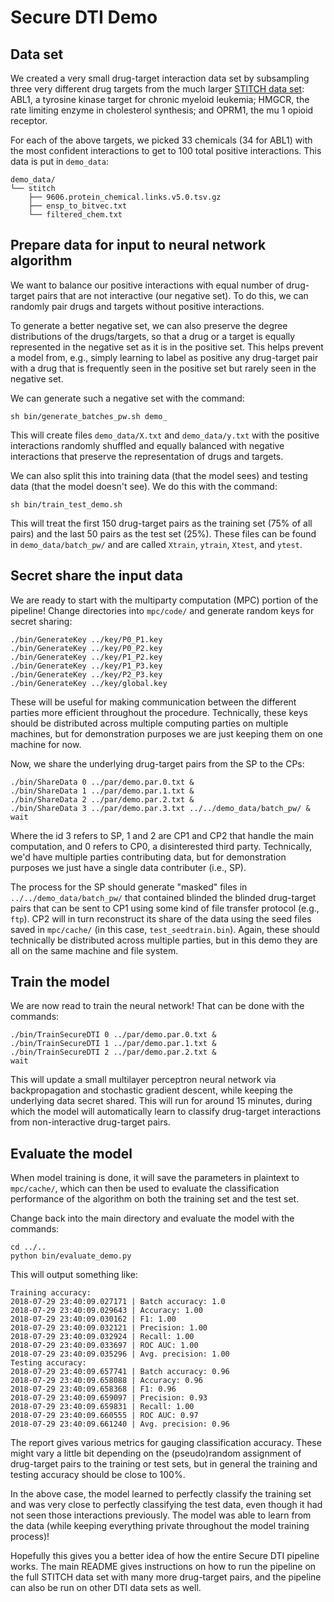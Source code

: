 # Secure DTI Demo

## Data set

We created a very small drug-target interaction data set by subsampling three very different drug targets from the much larger [STITCH data set](http://stitch.embl.de/): ABL1, a tyrosine kinase target for chronic myeloid leukemia; HMGCR, the rate limiting enzyme in cholesterol synthesis; and OPRM1, the mu 1 opioid receptor.

For each of the above targets, we picked 33 chemicals (34 for ABL1) with the most confident interactions to get to 100 total positive interactions. This data is put in `demo_data`:

```
demo_data/
└── stitch
    ├── 9606.protein_chemical.links.v5.0.tsv.gz
    ├── ensp_to_bitvec.txt
    └── filtered_chem.txt
```

## Prepare data for input to neural network algorithm

We want to balance our positive interactions with equal number of drug-target pairs that are not interactive (our negative set). To do this, we can randomly pair drugs and targets without positive interactions.

To generate a better negative set, we can also preserve the degree distributions of the drugs/targets, so that a drug or a target is equally represented in the negative set as it is in the positive set. This helps prevent a model from, e.g., simply learning to label as positive any drug-target pair with a drug that is frequently seen in the positive set but rarely seen in the negative set.

We can generate such a negative set with the command:
```
sh bin/generate_batches_pw.sh demo_
```

This will create files `demo_data/X.txt` and `demo_data/y.txt` with the positive interactions randomly shuffled and equally balanced with negative interactions that preserve the representation of drugs and targets.

We can also split this into training data (that the model sees) and testing data (that the model doesn't see). We do this with the command:
```
sh bin/train_test_demo.sh
```

This will treat the first 150 drug-target pairs as the training set (75% of all pairs) and the last 50 pairs as the test set (25%). These files can be found in `demo_data/batch_pw/` and are called `Xtrain`, `ytrain`, `Xtest`, and `ytest`.


## Secret share the input data

We are ready to start with the multiparty computation (MPC) portion of the pipeline! Change directories into `mpc/code/` and generate random keys for secret sharing:
```
./bin/GenerateKey ../key/P0_P1.key
./bin/GenerateKey ../key/P0_P2.key
./bin/GenerateKey ../key/P1_P2.key
./bin/GenerateKey ../key/P1_P3.key
./bin/GenerateKey ../key/P2_P3.key
./bin/GenerateKey ../key/global.key
```

These will be useful for making communication between the different parties more efficient throughout the procedure. Technically, these keys should be distributed across multiple computing parties on multiple machines, but for demonstration purposes we are just keeping them on one machine for now.

Now, we share the underlying drug-target pairs from the SP to the CPs:
```
./bin/ShareData 0 ../par/demo.par.0.txt &
./bin/ShareData 1 ../par/demo.par.1.txt &
./bin/ShareData 2 ../par/demo.par.2.txt &
./bin/ShareData 3 ../par/demo.par.3.txt ../../demo_data/batch_pw/ &
wait
```

Where the id 3 refers to SP, 1 and 2 are CP1 and CP2 that handle the main computation, and 0 refers to CP0, a disinterested third party. Technically, we'd have multiple parties contributing data, but for demonstration purposes we just have a single data contributer (i.e., SP).

The process for the SP should generate "masked" files in `../../demo_data/batch_pw/` that contained blinded the blinded drug-target pairs that can be sent to CP1 using some kind of file transfer protocol (e.g., `ftp`). CP2 will in turn reconstruct its share of the data using the seed files saved in `mpc/cache/` (in this case, `test_seedtrain.bin`). Again, these should technically be distributed across multiple parties, but in this demo they are all on the same machine and file system.

## Train the model

We are now read to train the neural network! That can be done with the commands:
```
./bin/TrainSecureDTI 0 ../par/demo.par.0.txt &
./bin/TrainSecureDTI 1 ../par/demo.par.1.txt &
./bin/TrainSecureDTI 2 ../par/demo.par.2.txt &
wait
```

This will update a small multilayer perceptron neural network via backpropagation and stochastic gradient descent, while keeping the underlying data secret shared. This will run for around 15 minutes, during which the model will automatically learn to classify drug-target interactions from non-interactive drug-target pairs.

## Evaluate the model

When model training is done, it will save the parameters in plaintext to `mpc/cache/`, which can then be used to evaluate the classification performance of the algorithm on both the training set and the test set.

Change back into the main directory and evaluate the model with the commands:
```
cd ../..
python bin/evaluate_demo.py
```

This will output something like:
```
Training accuracy:
2018-07-29 23:40:09.027171 | Batch accuracy: 1.0
2018-07-29 23:40:09.029643 | Accuracy: 1.00
2018-07-29 23:40:09.030162 | F1: 1.00
2018-07-29 23:40:09.032121 | Precision: 1.00
2018-07-29 23:40:09.032924 | Recall: 1.00
2018-07-29 23:40:09.033697 | ROC AUC: 1.00
2018-07-29 23:40:09.035296 | Avg. precision: 1.00
Testing accuracy:
2018-07-29 23:40:09.657741 | Batch accuracy: 0.96
2018-07-29 23:40:09.658088 | Accuracy: 0.96
2018-07-29 23:40:09.658368 | F1: 0.96
2018-07-29 23:40:09.659097 | Precision: 0.93
2018-07-29 23:40:09.659831 | Recall: 1.00
2018-07-29 23:40:09.660555 | ROC AUC: 0.97
2018-07-29 23:40:09.661240 | Avg. precision: 0.96
```

The report gives various metrics for gauging classification accuracy. These might vary a little bit depending on the (pseudo)random assignment of drug-target pairs to the training or test sets, but in general the training and testing accuracy should be close to 100%.

In the above case, the model learned to perfectly classify the training set and was very close to perfectly classifying the test data, even though it had not seen those interactions previously. The model was able to learn from the data (while keeping everything private throughout the model training process)!

Hopefully this gives you a better idea of how the entire Secure DTI pipeline works. The main README gives instructions on how to run the pipeline on the full STITCH data set with many more drug-target pairs, and the pipeline can also be run on other DTI data sets as well.